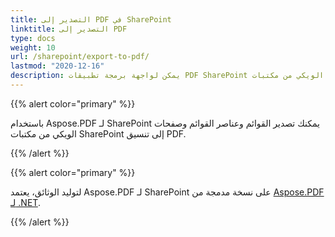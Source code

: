```yaml
---
title: التصدير إلى PDF في SharePoint
linktitle: التصدير إلى PDF
type: docs
weight: 10
url: /sharepoint/export-to-pdf/
lastmod: "2020-12-16"
description: يمكن لواجهة برمجة تطبيقات PDF SharePoint تصدير القوائم وعناصر القوائم وصفحات الويكي من مكتبات SharePoint إلى تنسيق PDF.
---
```


{{% alert color="primary" %}}

باستخدام Aspose.PDF لـ SharePoint يمكنك تصدير القوائم وعناصر القوائم وصفحات الويكي من مكتبات SharePoint إلى تنسيق PDF.

{{% /alert %}}

{{% alert color="primary" %}}

لتوليد الوثائق، يعتمد Aspose.PDF لـ SharePoint على نسخة مدمجة من [Aspose.PDF لـ .NET](http://www.aspose.com/categories/.net-components/aspose.pdf-for-.net/default.aspx).

{{% /alert %}}
